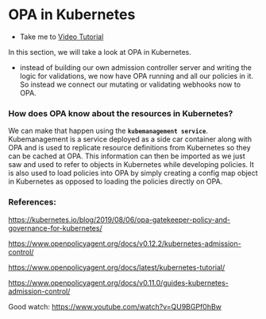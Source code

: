# OPA in Kubernetes

  - Take me to [Video Tutorial](https://kodekloud.com/topic/opa-in-kubernetes/)

In this section, we will take a look at OPA in Kubernetes.

-  instead of building our own admission controller server and writing the logic for validations, we now have OPA running and all our policies in it. So instead we connect our mutating or validating webhooks now to OPA.


### How does OPA know about the resources in Kubernetes?

We can make that happen using the **`kubemanagement service`**. Kubemanagement is a service deployed as a side car container along with OPA and is used to replicate resource definitions from Kubernetes so they can be cached at OPA. This information can then be imported as we just saw and used to refer to objects in Kubernetes while developing policies. It is also used to load policies into OPA by simply creating a config map object in Kubernetes as opposed to loading the policies directly on OPA.


### References:

https://kubernetes.io/blog/2019/08/06/opa-gatekeeper-policy-and-governance-for-kubernetes/

https://www.openpolicyagent.org/docs/v0.12.2/kubernetes-admission-control/

https://www.openpolicyagent.org/docs/latest/kubernetes-tutorial/

https://www.openpolicyagent.org/docs/v0.11.0/guides-kubernetes-admission-control/

Good watch: https://www.youtube.com/watch?v=QU9BGPf0hBw
